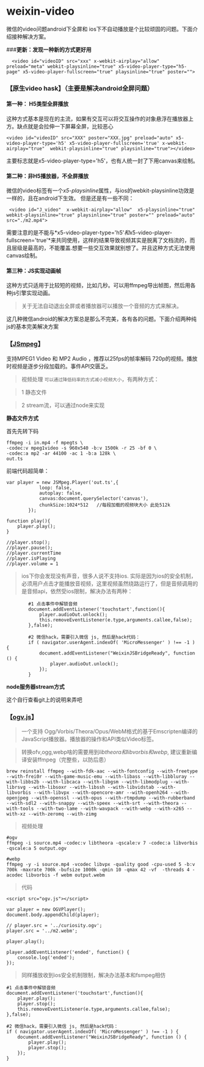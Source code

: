 # weixin-video


微信的video问题android下全屏和 ios下不自动播放是个比较顽固的问题。下面介绍接种解决方案。

###**更新：发现一种新的方式更好用**

	  <video id="videoID" src="xxx" x-webkit-airplay="allow" preload="meta" webkit-playsinline="true" x5-video-player-type="h5-page" x5-video-player-fullscreen="true" playsinline="true" poster="">



### 【原生video hask】（主要是解决android全屏问题）

#### 第一种： H5类型全屏播放

这种方式基本是现在的主流，如果有交互可以将交互操作的对象悬浮在播放器上方。缺点就是会拉伸一下屏幕全屏，比较恶心

	<video id="videoID" src="XXX" poster="XXX.jpg" preload="auto" x5-video-player-type='h5' x5-video-player-fullscreen='true' x-webkit-airplay="true"  webkit-playsinline="true" playsinline="true"></video>

主要标志就是x5-video-player-type='h5'，也有人统一封了下用canvas来绘制。


#### 第二种：非H5播放器，不全屏播放

微信的video标签有一个*x5-playsinline*属性，与ios的webkit-playsinline功效是一样的，且在android下生效。 但是还是有一些不同：

	 <video id="J_video"  x-webkit-airplay="allow"  x5-playsinline="true" webkit-playsinline="true" playsinline="true" poster="" preload="auto" src="./m2.mp4">

需要注意的是不能与*x5-video-player-type='h5'*和*x5-video-player-fullscreen='true'*来共同使用，这样的结果导致视频其实是脱离了文档流的，而且层级是最高的，不能覆盖.想要一些交互效果就别想了。并且这种方式无法使用canvas绘制。

#### 第三种：JS实现动画帧

这种方式只适用于比较短的视频，比如几秒。可以用ffmpeg导出帧图，然后用各种js引擎实现动画。


> 关于无法自动退出全屏或者播放器可以播放一个音频的方式来解决。

这几种微信android的解决方案总是那么不完美，各有各的问题。下面介绍两种纯js的基本完美解决方案

### 【[JSmpeg](https://github.com/phoboslab/jsmpeg)】

支持MPEG1 Video 和 MP2 Audio ，推荐以25fps的帧率解码 720p的视频。播放时视频是逐步分段加载的。事件API交匮乏。

> 视频处理 `可以通过降低码率的方式减小视频大小`，有两种方式：

> 1 静态文件

> 2 stream流，可以通过node来实现

**静态文件方式**

首先先转下码

	ffmpeg -i in.mp4 -f mpegts \
	-codec:v mpeg1video -s 960x540 -b:v 1500k -r 25 -bf 0 \
	-codec:a mp2 -ar 44100 -ac 1 -b:a 128k \
	out.ts


前端代码超简单：

	var player = new JSMpeg.Player('out.ts',{
			    loop: false,
			    autoplay: false,
			    canvas:document.querySelector('canvas'),
			    chunkSize:1024*512   //每段加载的视频块大小 此处512k
			});

	function play(){
		player.play();
	}
	
	//player.stop();
	//player.pause();
	//player.currentTime
	//player.isPlaying
	//player.volume = 1

> ios下你会发现没有声音，很多人说不支持ios. 实际是因为ios的安全机制，必须用户点击才能播放音视频，这里视频虽然绕路运行了，但是音频调用的是音频api，依然受ios限制，解决办法有两种：

			#1 点击事件中解锁音频
			document.addEventListener('touchstart',function(){
				player.audioOut.unlock();
				this.removeEventListener(e.type,arguments.callee,false);
			},false);
			
			#2 微信hack，需要引入微信 js, 然后是hack代码：
			if ( navigator.userAgent.indexOf( 'MicroMessenger' ) !== -1 ) {
		        document.addEventListener("WeixinJSBridgeReady", function () {
		           	player.audioOut.unlock();
		        });
		    }
			
			

**node服务器stream方式**

这个自行查看git上的说明来弄吧



### 【[ogv.js](https://github.com/brion/ogv.js)】

> 一个支持 Ogg/Vorbis/Theora/Opus/WebM格式的基于Emscripten编译的JavaScript播放器。播放器的操作和API类似Video标签。

> 转换ofv,ogg,webp啥的需要用到*libtheora和libvorbis和webp*, 建议重新编译安装ffmpeg（完整些，以防后患）

	brew reinstall ffmpeg --with-fdk-aac --with-fontconfig --with-freetype --with-frei0r --with-game-music-emu --with-libass --with-libbluray --with-libbs2b --with-libcaca --with-libgsm --with-libmodplug --with-librsvg --with-libsoxr --with-libssh --with-libvidstab --with-libvorbis --with-libvpx --with-opencore-amr --with-openh264 --with-openjpeg --with-openssl --with-opus --with-rtmpdump --with-rubberband --with-sdl2 --with-snappy --with-speex --with-srt --with-theora --with-tools --with-two-lame --with-wavpack --with-webp --with-x265 --with-xz --with-zeromq --with-zimg

> 视频处理

	#ogv
	ffmpeg -i source.mp4 -codec:v libtheora -qscale:v 7 -codec:a libvorbis -qscale:a 5 output.ogv
	
	#webp
	ffmpeg -y -i source.mp4 -vcodec libvpx -quality good -cpu-used 5 -b:v 700k -maxrate 700k -bufsize 1000k -qmin 10 -qmax 42 -vf  -threads 4 -acodec libvorbis -f webm output.webm


> 代码

	<script src="ogv.js"></script>

	var player = new OGVPlayer();
	document.body.appendChild(player);

	// player.src = '../curiosity.ogv';
	player.src = '../m2.webm';

	player.play();

	player.addEventListener('ended', function() {
		console.log('ended');
	});


> 同样播放收到ios安全机制限制，解决办法基本和fsmpeg相仿
	
	#1 点击事件中解锁音频
	document.addEventListener('touchstart',function(){
		player.play();
		player.stop();
		this.removeEventListener(e.type,arguments.callee,false);
	},false);
	
	#2 微信hack，需要引入微信 js, 然后是hack代码：
	if ( navigator.userAgent.indexOf( 'MicroMessenger' ) !== -1 ) {
        document.addEventListener("WeixinJSBridgeReady", function () {
           	player.play();
           	player.stop();
        });
    }
